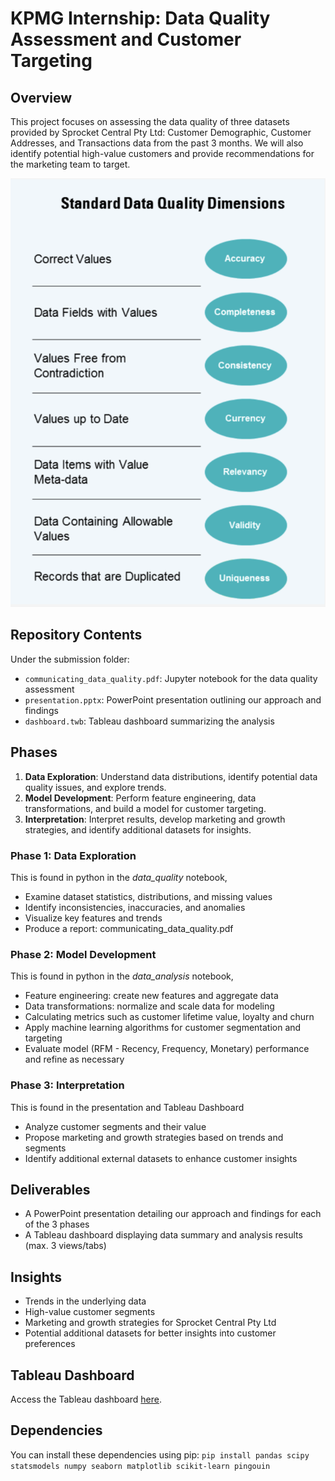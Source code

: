 # KPMG Internship: Data Quality Assessment and Customer Targeting

## Overview

This project focuses on assessing the data quality of three datasets provided by Sprocket Central Pty Ltd: Customer Demographic, Customer Addresses, and Transactions data from the past 3 months. We will also identify potential high-value customers and provide recommendations for the marketing team to target.

![Data Quality Dimensions](./image/standard_data_quality.png)

## Repository Contents
Under the submission folder: 
- `communicating_data_quality.pdf`:  Jupyter notebook for the data quality assessment
- `presentation.pptx`: PowerPoint presentation outlining our approach and findings
- `dashboard.twb`: Tableau dashboard summarizing the analysis

## Phases

1. **Data Exploration**: Understand data distributions, identify potential data quality issues, and explore trends.
2. **Model Development**: Perform feature engineering, data transformations, and build a model for customer targeting.
3. **Interpretation**: Interpret results, develop marketing and growth strategies, and identify additional datasets for insights.

### Phase 1: Data Exploration
This is found in python in the *data_quality* notebook, 
- Examine dataset statistics, distributions, and missing values
- Identify inconsistencies, inaccuracies, and anomalies
- Visualize key features and trends
- Produce a report: communicating_data_quality.pdf

### Phase 2: Model Development
This is found in python in the *data_analysis* notebook, 
- Feature engineering: create new features and aggregate data
- Data transformations: normalize and scale data for modeling
- Calculating metrics such as customer lifetime value, loyalty and churn
- Apply machine learning algorithms for customer segmentation and targeting
- Evaluate model (RFM - Recency, Frequency, Monetary) performance and refine as necessary

### Phase 3: Interpretation
This is found in the presentation and Tableau Dashboard
- Analyze customer segments and their value
- Propose marketing and growth strategies based on trends and segments
- Identify additional external datasets to enhance customer insights

## Deliverables

- A PowerPoint presentation detailing our approach and findings for each of the 3 phases
- A Tableau dashboard displaying data summary and analysis results (max. 3 views/tabs)

## Insights

- Trends in the underlying data
- High-value customer segments
- Marketing and growth strategies for Sprocket Central Pty Ltd
- Potential additional datasets for better insights into customer preferences

## Tableau Dashboard

Access the Tableau dashboard [here](https://public.tableau.com/app/profile/nour5844).

## Dependencies

You can install these dependencies using pip: `pip install pandas scipy statsmodels numpy seaborn matplotlib scikit-learn pingouin`
